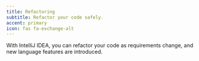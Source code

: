 ```yaml
---
title: Refactoring
subtitle: Refactor your code safely.
accent: primary
icon: fas fa-exchange-alt
---
```


With IntelliJ IDEA, you can refactor your code as requirements change, and new language features are introduced.
